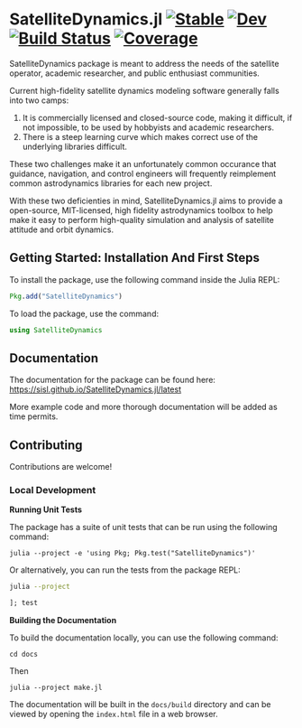 # SatelliteDynamics.jl [![Stable](https://img.shields.io/badge/docs-stable-blue.svg)](https://sisl.github.io/SatelliteDynamics.jl/stable/) [![Dev](https://img.shields.io/badge/docs-dev-blue.svg)](https://sisl.github.io/SatelliteDynamics.jl/dev/) [![Build Status](https://github.com/sisl/SatelliteDynamics.jl/actions/workflows/CI.yaml/badge.svg?branch=main)](https://github.com/sisl/SatelliteDynamics.jl/actions/workflows/CI.yml?query=branch%3Amain) [![Coverage](https://codecov.io/gh/sisl/SatelliteDynamics.jl/branch/main/graph/badge.svg)](https://codecov.io/gh/sisl/SatelliteDynamics.jl)

SatelliteDynamics package is meant to address the needs of the satellite operator, academic researcher, and public enthusiast communities.

Current high-fidelity satellite dynamics modeling software generally falls into two camps:
1. It is commercially licensed and closed-source code, making it difficult, if not impossible, to be used by hobbyists and academic researchers.
2. There is a steep learning curve which makes correct use of the underlying libraries difficult.

These two challenges make it an unfortunately common occurance that guidance, navigation, and control engineers will frequently reimplement common astrodynamics libraries for each new project.

With these two deficienties in mind, SatelliteDynamics.jl aims to provide a open-source, MIT-licensed, high fidelity astrodynamics toolbox to help make it easy to perform high-quality simulation and analysis of satellite attitude and orbit dynamics.

## Getting Started: Installation And First Steps

To install the package, use the following command inside the Julia REPL:
```julia
Pkg.add("SatelliteDynamics")
```

To load the package, use the command:

```julia
using SatelliteDynamics
```

## Documentation

The documentation for the package can be found here: <https://sisl.github.io/SatelliteDynamics.jl/latest>

More example code and more thorough documentation will be added as time permits.

## Contributing

Contributions are welcome! 

### Local Development

**Running Unit Tests**

The package has a suite of unit tests that can be run using the following command:

```
julia --project -e 'using Pkg; Pkg.test("SatelliteDynamics")'
```

Or alternatively, you can run the tests from the package REPL:

```zsh
julia --project
```

```julia
]; test
```

**Building the Documentation**

To build the documentation locally, you can use the following command:

```
cd docs
```

Then

```
julia --project make.jl
```

The documentation will be built in the `docs/build` directory and can be viewed by opening the `index.html` file in a web browser.
